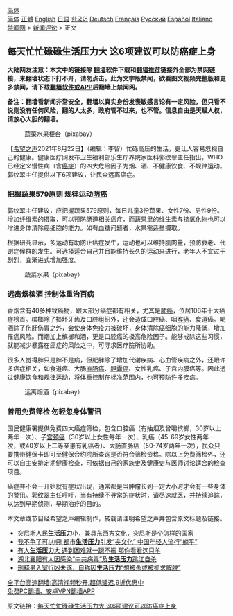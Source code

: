  <!-- 面包屑导航 --> <div class="breadcrumb"><!-- GTranslate: https://gtranslate.io/ -->  <div class="switcher notranslate">  <div class="selected">  <a href="#" onclick="return false;"> 简体</a>  </div>  <div class="option">  <a href="https://www.bannedbook.org" onclick="doGTranslate('zh-CN|zh-CN');jQuery('div.switcher div.selected a').html(jQuery(this).html());return false;" title="简体中文" class="nturl selected"> 简体</a>  <a href="https://www.bannedbook.org/zh-tw/" onclick="doGTranslate('zh-CN|zh-TW');jQuery('div.switcher div.selected a').html(jQuery(this).html());return false;" title="繁體中文" class="nturl"> 正體</a>  <a href="https://www.bannedbook.org/en/" onclick="doGTranslate('zh-CN|en');jQuery('div.switcher div.selected a').html(jQuery(this).html());return false;" title="English" class="nturl"> English</a>  <a href="https://www.bannedbook.org/ja/" onclick="doGTranslate('zh-CN|ja');jQuery('div.switcher div.selected a').html(jQuery(this).html());return false;" title="日本語" class="nturl"> 日語</a>  <a href="https://www.bannedbook.org/ko/" onclick="doGTranslate('zh-CN|ko');jQuery('div.switcher div.selected a').html(jQuery(this).html());return false;" title="한국어" class="nturl"> 한국어</a>  <a href="https://www.bannedbook.org/de/" onclick="doGTranslate('zh-CN|de');jQuery('div.switcher div.selected a').html(jQuery(this).html());return false;" title="Deutsch" class="nturl"> Deutsch</a>  <a href="https://www.bannedbook.org/fr/" onclick="doGTranslate('zh-CN|fr');jQuery('div.switcher div.selected a').html(jQuery(this).html());return false;" title="Français" class="nturl"> Français</a>  <a href="https://www.bannedbook.org/ru/" onclick="doGTranslate('zh-CN|ru');jQuery('div.switcher div.selected a').html(jQuery(this).html());return false;" title="Русский" class="nturl"> Русский</a>  <a href="https://www.bannedbook.org/es/" onclick="doGTranslate('zh-CN|es');jQuery('div.switcher div.selected a').html(jQuery(this).html());return false;" title="Español" class="nturl"> Español</a>  <a href="https://www.bannedbook.org/it/" onclick="doGTranslate('zh-CN|it');jQuery('div.switcher div.selected a').html(jQuery(this).html());return false;" title="Italiano" class="nturl"> Italiano</a>  </div>  </div>      <div class='breadcrumb-sub'><!-- Breadcrumb NavXT 6.3.0 --> <a href="https://www.bannedbook.org/" class="home">禁闻网</a> &gt; <a href="https://www.bannedbook.org/bnews/comments/" class="category">新闻评论</a> &gt; 正文</div></div><h2>每天忙忙碌碌生活压力大 这6项建议可以防癌症上身</h2> <p class="notice"><b>大陆网友注意：本文中的链接除 <a href="https://github.com/bannedbook/fanqiang" >翻墙</a>软件下载和<a href="https://github.com/killgcd/justmysocks/blob/master/README.md">翻墙推荐</a>链接外全部为禁网链接，未翻墙状态下打不开，请勿点击。此为文字版禁闻，欲看图文视频完整版和更多禁闻，请下载<a href="https://github.com/bannedbook/fanqiang">翻墙软件或APP</a>后翻墙上禁闻网。</p><p>备注：翻墙看新闻非常安全，翻墙以真实身份发表敏感言论有一定风险，但只看不说则没有任何风险，翻的人太多，政府管不过来，也不管。信息自由是天赋人权，请放心大胆的翻墙。</b></p>  <div class="entry"> <figure> <p><figcaption>蔬菜水果柜台（pixabay）</figcaption></figure> <p>【<span class='wp_keywordlink_affiliate'><a href="https://www.soundofhope.org" title="希望之声" target="_blank">希望之声</a></span>2021年8月22日】（编辑：李智）忙碌高压的生活，更让人容易忽视自己的健康。健康医疗网发布卫生福利部乐生疗养院家医科郭纹翠主任指出，WHO已经定义慢性病（含<a href="https://www.bannedbook.org/bnews/tag/%e7%99%8c%e7%97%87/" class="st_tag internal_tag" rel="tag" title="标签 癌症 下的日志">癌症</a>）的四大危险因子为烟、酒、不健康饮食、不规律运动。郭纹翠主任提供以下6项建议，让民众远离癌症。</p> <h3><strong>把握蔬果579原则 规律运动<a href="https://www.bannedbook.org/bnews/tag/%E9%98%B2%E7%99%8C/" class="st_tag internal_tag" rel="tag" title="标签 防癌 下的日志">防癌</a></strong></h3> <p>郭纹翠主任建议，应把握蔬果579原则，每日儿童3份蔬果、女性7份、男性9份。增加纤维素的摄取，可以预防肠道相关癌症，而蔬果里的维生素与抗氧化物也可以增进身体清除癌细胞的能力。如有血糖问题者，水果需适量摄取。</p>  <p>根据研究显示，多运动有助防止癌症发生，运动也可以维持肌肉量，预防衰老、代谢症候群的发生。可选择适合自己并且能维持长久的运动来进行，老年人不宜过于剧烈，宜渐进式增加强度。</p> <figure><figcaption> 蔬菜水果（pixabay）</figcaption></figure> <h3><strong>远离烟槟酒 控制体重治百病</strong></h3> <p>香烟含有40多种致癌物，跟大部分癌症都有相关，尤其是<a href="https://www.bannedbook.org/bnews/tag/%e8%82%ba%e7%99%8c/" class="st_tag internal_tag" rel="tag" title="标签 肺癌 下的日志">肺癌</a>，位居106年十大癌症榜首。槟榔除了损坏牙齿及口腔组织外，还会造成口腔癌、咽<a href="https://www.bannedbook.org/bnews/tag/%E5%96%89%E7%99%8C/" class="st_tag internal_tag" rel="tag" title="标签 喉癌 下的日志">喉癌</a>、食道癌。喝酒除了伤肝伤胃之外，会使身体免疫力被破坏，身体清除癌细胞的能力降低，增加罹癌风险。而烟加上槟榔和酒，更是口腔癌的极高危险因子。能够戒除这些习惯，就能减少暴露在癌症的风险之中，可寻求医疗院所协助。</p>  <p>很多人觉得胖只是胖不是病，但肥胖除了增加代谢疾病、心血管疾病之外，还跟许多癌症相关，如食道癌、大肠<a href="https://www.bannedbook.org/bnews/tag/%E7%9B%B4%E8%82%A0%E7%99%8C/" class="st_tag internal_tag" rel="tag" title="标签 直肠癌 下的日志">直肠癌</a>、<a href="https://www.bannedbook.org/bnews/tag/%e8%83%86%e5%9b%8a%e7%99%8c/" class="st_tag internal_tag" rel="tag" title="标签 胆囊癌 下的日志">胆囊癌</a>、女性乳癌、子宫内膜癌等。因此透过健康饮食和规律运动，将体重控制在标准范围内，也可预防许多疾病。</p> <figure><figcaption> 远离烟酒（pixabay）</figcaption></figure> <h3><strong>善用免费筛检 勿轻忽身体警讯</strong></h3> <p>国民健康署提供免费四大癌症筛检，包含口腔癌（有抽烟及曾嚼槟榔，30岁以上两年一次）、子<a href="https://www.bannedbook.org/bnews/tag/%e5%ae%ab%e9%a2%88%e7%99%8c/" class="st_tag internal_tag" rel="tag" title="标签 宫颈癌 下的日志">宫颈癌</a>（30岁以上女性每年一次）、乳癌（45-69岁女性两年一次，或40岁以上二等亲患有乳癌者）、大肠直肠癌（50-74岁两年一次），民众只要携带健保卡即可至健保合约院所查询是否符合筛检资格。除以上免费筛检外，还可以自主安排定期健康检查，可依据自己的家族史及健康史与医师讨论适合的检查项目。</p>  <p>癌症并不会一开始就有症状出现，通常都是当肿瘤长到一定大小时才会有一些身体的警讯。郭纹翠主任呼吁，当有持续不寻常的症状时，请尽速就医，并持续追踪，以达到早期侦测，早期治疗的目的。</p> <p>本文章或节目经希望之声编辑制作，转载请注明希望之声并包含原文标题及链接。 </p>  <ul class='op-related-articles' title='相关阅读'> <li><a href='https://www.bannedbook.org/bnews/funmedia/20210723/1592536.html' target='_blank'>突尼斯人民<b>生活压力</b>小，兼具东西方文化，突尼斯是个怎样的国家</a></li> <li><a href='https://www.bannedbook.org/bnews/cbnews/20210610/1563651.html' target='_blank'>我不争了可以吧! 都市<b>生活压力</b>引发“丧文化” 中国年轻人流行“躺平”</a></li> <li><a href='https://www.bannedbook.org/bnews/funmedia/20200903/1390420.html' target='_blank'>有人<b>生活压力</b>大 遇到困难就一蹶不振 那你看看这只羊</a></li> <li><a href='https://www.bannedbook.org/bnews/cbnews/20200324/1299308.html' target='_blank'>湖北襄阳有人因感染“中共病毒”及<b>生活压力</b>跳江自杀</a></li> <li><a href='https://www.bannedbook.org/bnews/baitai/20191022/1211025.html' target='_blank'>刑释男入室行凶未遂，自称因<b>生活压力</b>“想被杀或被抓求解脱”</a></li> </ul> <p class="texttj"> <a href="https://github.com/bannedbook/fanqiang/wiki/V2ray%E6%9C%BA%E5%9C%BA" target="_blank">全平台高速翻墙:高清视频秒开,超低延迟,9折优惠中</a><br/> <a href="https://github.com/bannedbook/fanqiang/wiki/%E7%A6%81%E9%97%BB%E7%BD%91%E5%AE%89%E5%8D%93%E7%BF%BB%E5%A2%99%E6%96%B0%E9%97%BBAPP" target="_blank">免费PC翻墙、安卓VPN翻墙APP</a></p><p>原文链接：<a class="src_link"  href="https://www.soundofhope.org/post/273326" target="_blank">每天忙忙碌碌生活压力大 这6项建议可以防癌症上身</a></p><a name='sharetosocial'></a>  <div style="margin-bottom:5px;padding-bottom:5px;clear:both"> <div id="archive-pix-1" class="banner-ads"> <!-- AuctionX Display platform tag START --> <div id="26318x728x90x621x_ADSLOT2" clicktrack="%%CLICK_URL_ESC%%"></div> <!-- AuctionX Display platform tag END --> </div> <div id="archive-pix-2" class="banner-ads"> <!-- AuctionX Display platform tag START --> <div id="26315x300x250x621x_ADSLOT2" clicktrack="%%CLICK_URL_ESC%%"></div> <!-- AuctionX Display platform tag END --> </div> </div>  <div id="archive-pix-1" class="banner-ads"> <!-- AuctionX Display platform tag START --> <div id="26318x728x90x621x_ADSLOT3" clicktrack="%%CLICK_URL_ESC%%"></div> <!-- AuctionX Display platform tag END --> </div> </div><!--END ENTRY--> 